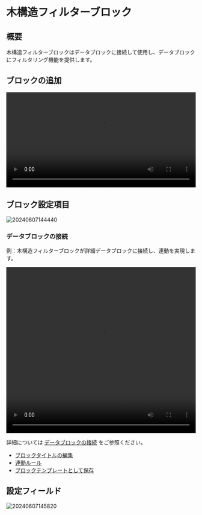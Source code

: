 # 木構造フィルターブロック

<PluginInfo commercial="true" name="block-tree"></PluginInfo>

## 概要

木構造フィルターブロックはデータブロックに接続して使用し、データブロックにフィルタリング機能を提供します。

## ブロックの追加

<video width="100%" controls>
  <source src="https://static-docs.nocobase.com/20240607144133_rec_.mp4" type="video/mp4">
</video>

## ブロック設定項目

![20240607144440](https://static-docs.nocobase.com/20240607144440.png)

### データブロックの接続

例：木構造フィルターブロックが詳細データブロックに接続し、連動を実現します。

<video width="100%" height="440" controls>
    <source src="https://static-docs.nocobase.com/20240607145351_rec_.mp4" type="video/mp4">
</video>

詳細については [データブロックの接続](/handbook/ui/blocks/block-settings/connect-block) をご参照ください。

- [ブロックタイトルの編集](/handbook/ui/blocks/block-settings/block-title)
- [連動ルール](/handbook/ui/blocks/block-settings/linkage-rule)
- [ブロックテンプレートとして保存](/handbook/ui/blocks/block-settings/block-template)

## 設定フィールド

![20240607145820](https://static-docs.nocobase.com/20240607145820.png)

